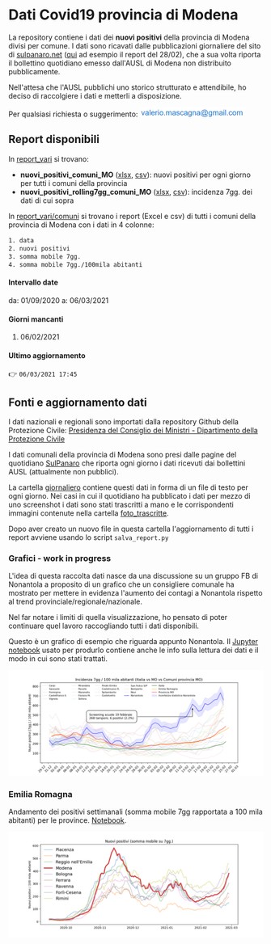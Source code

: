 # Dati Covid19 provincia di Modena 

La repository contiene i dati dei **nuovi positivi** della provincia di Modena divisi per comune. I dati sono ricavati dalle pubblicazioni giornaliere del sito di  [sulpanaro.net](sulpanaro.net) ([qui](https://www.sulpanaro.net/2021/02/aggiornamento-coronavirus-28-2-nel-modenese-402-nuovi-casi/) ad esempio il report del 28/02), che a sua volta riporta il bollettino quotidiano emesso dall'AUSL di Modena non distribuito pubblicamente.

Nell'attesa che l'AUSL pubblichi uno storico strutturato e attendibile, ho deciso di raccolgiere i dati e metterli a disposizione.

Per qualsiasi richiesta o suggerimento: ![](./email.png)

## Report disponibili


In [report_vari](./report_vari) si trovano:

* **nuovi_positivi_comuni_MO** ([xlsx](./report_vari/nuovi_positivi_comuni_MO.xlsx), [csv]((./report_vari/nuovi_positivi_comuni_MO.csv))): nuovi positivi per ogni giorno per tutti i comuni della provincia
* **nuovi_positivi_rolling7gg_comuni_MO** ([xlsx](./report_vari/nuovi_positivi_rolling7gg_comuni_MO.xlsx), [csv]((./report_vari/nuovi_positivi_rolling7gg_comuni_MO.csv))): incidenza 7gg. dei dati di cui sopra

In [report_vari/comuni](./report_vari/comuni) si trovano i report (Excel e csv) di tutti i comuni della provincia di Modena con i dati in 4 colonne:
    
    1. data
    2. nuovi positivi
    3. somma mobile 7gg.
    4. somma mobile 7gg./100mila abitanti


#### Intervallo date

da: 01/09/2020 a: 06/03/2021

#### Giorni mancanti
    
1. 06/02/2021

#### Ultimo aggiornamento

👉 `06/03/2021 17:45`

## Fonti e aggiornamento dati

I dati nazionali e regionali sono importati dalla repository Github della Protezione Civile: [Presidenza del Consiglio dei Ministri - Dipartimento della Protezione Civile](https://github.com/pcm-dpc)

I dati comunali della provincia di Modena sono presi dalle pagine del quotidiano [SulPanaro](https://www.sulpanaro.net/) che riporta ogni giorno i dati ricevuti dai bollettini AUSL (attualmente non pubblici). 

La cartella [giornaliero](./giornaliero) contiene questi dati in forma di un file di testo per ogni giorno. Nei casi in cui il quotidiano ha pubblicato i dati per mezzo di uno screenshot i dati sono stati trascritti a mano e le corrispondenti immagini contenute nella cartella [foto_trascritte](./giornaliero/foto_trascritte).

Dopo aver creato un nuovo file in questa cartella l'aggiornamento di tutti i report avviene usando lo script `salva_report.py`

### Grafici - work in progress

L'idea di questa raccolta dati nasce da una discussione su un gruppo FB di Nonantola a proposito di un grafico che un consigliere comunale ha mostrato per mettere in evidenza l'aumento dei contagi a Nonantola rispetto al trend provinciale/regionale/nazionale. 

Nel far notare i limiti di quella visualizzazione, ho pensato di poter continuare quel lavoro raccogliando tutti i dati disponibili.

Questo è un grafico di esempio che riguarda appunto Nonantola. Il [Jupyter notebook](CovidNonantola_contesto.ipynb) usato per produrlo contiene anche le info sulla lettura dei dati e il modo in cui sono stati trattati.

![](./Nonantola.png)

### Emilia Romagna

Andamento dei positivi settimanali (somma mobile 7gg rapportata a 100 mila abitanti) per le province.
[Notebook](plot_provincia.ipynb).

![](./emilia_romagna.png)